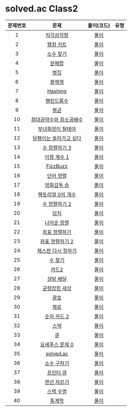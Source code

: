 # solved.ac Class2

| 문제번호 |  문제  | 풀이(코드) | 유형 |    
|  :---:  | :---: |   :---:  |   :---:  |    
| 1  | [직각삼각형](https://www.acmicpc.net/problem/4153) | [풀이]() |  |    
| 2  | [웹컴 키트](https://www.acmicpc.net/problem/30802) | [풀이]() |  |    
| 3  | [소수 찾기](https://www.acmicpc.net/problem/1978) | [풀이]() |  |    
| 4  | [분해합](https://www.acmicpc.net/problem/2231) | [풀이]() |  |    
| 5  | [벌집](https://www.acmicpc.net/problem/2292) | [풀이]() |  |    
| 6  | [블랙잭](https://www.acmicpc.net/problem/2798) | [풀이]() |  |    
| 7  | [Hashing](https://www.acmicpc.net/problem/15829) | [풀이]() |  |    
| 8  | [팰린드롬수](https://www.acmicpc.net/problem/1259) | [풀이]() |  |    
| 9  | [평균](https://www.acmicpc.net/problem/1546) | [풀이]() |  |    
| 10  | [최대공약수와 최소공배수](https://www.acmicpc.net/problem/2609) | [풀이]() |  |    
| 11  | [부녀회장이 될테야](https://www.acmicpc.net/problem/2775) | [풀이]() |  |    
| 12  | [달팽이는 올라가고 싶다](https://www.acmicpc.net/problem/2869) | [풀이]() |  |    
| 13  | [수 정렬하기 3](https://www.acmicpc.net/problem/10989) | [풀이]() |  |    
| 14  | [이항 계수 1](https://www.acmicpc.net/problem/11050) | [풀이]() |  |    
| 15  | [FizzBuzz](https://www.acmicpc.net/problem/28702) | [풀이]() |  |    
| 16  | [단어 정렬](https://www.acmicpc.net/problem/1181) | [풀이]() |  |    
| 17  | [영화감독 숌](https://www.acmicpc.net/problem/1436) | [풀이]() |  |    
| 18  | [팩토리얼 0의 개수](https://www.acmicpc.net/problem/1676) | [풀이]() |  |    
| 19  | [수 정렬하기 2](https://www.acmicpc.net/problem/2751) | [풀이]() |  |    
| 20  | [덩치](https://www.acmicpc.net/problem/7568) | [풀이]() |  |    
| 21  | [나이순 정렬](https://www.acmicpc.net/problem/10814) | [풀이]() |  |    
| 22  | [좌표 정렬하기](https://www.acmicpc.net/problem/11650) | [풀이]() |  |    
| 23  | [좌표 정렬하기 2](https://www.acmicpc.net/problem/11651) | [풀이]() |  |    
| 24  | [체스판 다시 칠하기](https://www.acmicpc.net/problem/1018) | [풀이]() |  |    
| 25  | [수 찾기](https://www.acmicpc.net/problem/1920) | [풀이]() |  |    
| 26  | [카드2](https://www.acmicpc.net/problem/2164) | [풀이]() |  |    
| 27  | [설탕 배달](https://www.acmicpc.net/problem/2839) | [풀이]() |  |    
| 28  | [균형잡힌 세상](https://www.acmicpc.net/problem/4949) | [풀이]() |  |    
| 29  | [괄호](https://www.acmicpc.net/problem/9012) | [풀이]() |  |    
| 30  | [제로](https://www.acmicpc.net/problem/10773) | [풀이]() |  |    
| 31  | [숫자 카드 2](https://www.acmicpc.net/problem/10816) | [풀이]() |  |    
| 32  | [스택](https://www.acmicpc.net/problem/10828) | [풀이]() |  |    
| 33  | [큐](https://www.acmicpc.net/problem/10845) | [풀이]() |  |    
| 34  | [요세푸스 문제 0](https://www.acmicpc.net/problem/11866) | [풀이]() |  |    
| 35  | [solved.ac](https://www.acmicpc.net/problem/18110) | [풀이]() |  |    
| 36  | [소수 구하기](https://www.acmicpc.net/problem/1929) | [풀이]() |  |    
| 37  | [프린터 큐](https://www.acmicpc.net/problem/1966) | [풀이]() |  |    
| 38  | [랜선 자르기](https://www.acmicpc.net/problem/1654) | [풀이]() |  |    
| 39  | [스택 수열](https://www.acmicpc.net/problem/1874) | [풀이]() |  |    
| 40  | [통계학](https://www.acmicpc.net/problem/2108) | [풀이]() |  |    